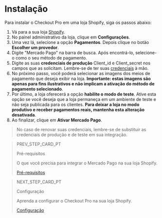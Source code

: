 # Instalação

Para instalar o Checkout Pro em uma loja Shopify, siga os passos abaixo:

1. Vá para a sua loja [Shopify](https://accounts.shopify.com/store-login).
1. No painel administrativo da loja, clique em **Configurações**.
1. Uma vez lá, selecione a opção **Pagamentos**. Depois clique no botão **Escolher um provedor**.
1. Digite "Mercado Pago" na barra de busca. Após encontrá-lo, selecione-o como o seu método de pagamento.
1. Digite as suas **credenciais de produção** Client_id e Client_secret nos campos que as solicitam. Lembre-se de ter suas [credenciais](/developers/pt/docs/shopify/additional-content/credentials) à mão. 
1. No próximo passo, você poderá selecionar as imagens dos meios de pagamento que deseja exibir na loja. **Importante: estas imagens são apenas para fins ilustrativos e não implicam a ativação do método de pagamento selecionado**.
1. Por último, a loja oferecerá a opção **habilite o modo de teste**. Ative esta opção se você deseja que a loja permaneça em um ambiente de teste e não seja publicada para os clientes. **Para deixar a loja no modo produtivo e receber pagamentos reais, mantenha esta alteração desativada**. 
1. Ao finalizar, clique em **Ativar Mercado Pago**.
 
> No caso de renovar suas credenciais, lembre-se de substituir as credenciais de produção e de teste em sua integração.


> PREV_STEP_CARD_PT
>
> Pré-requisitos
>
> O que você precisa para integrar o Mercado Pago na sua loja Shopify.
>
> [Pré-requisitos](/developers/pt/docs/shopify/requirements)

> NEXT_STEP_CARD_PT
>
> Configuração
>
> Aprenda a configurar o Checkout Pro na sua loja Shopify.
>
> [Configuração](/developers/pt/docs/shopify/configuration)

